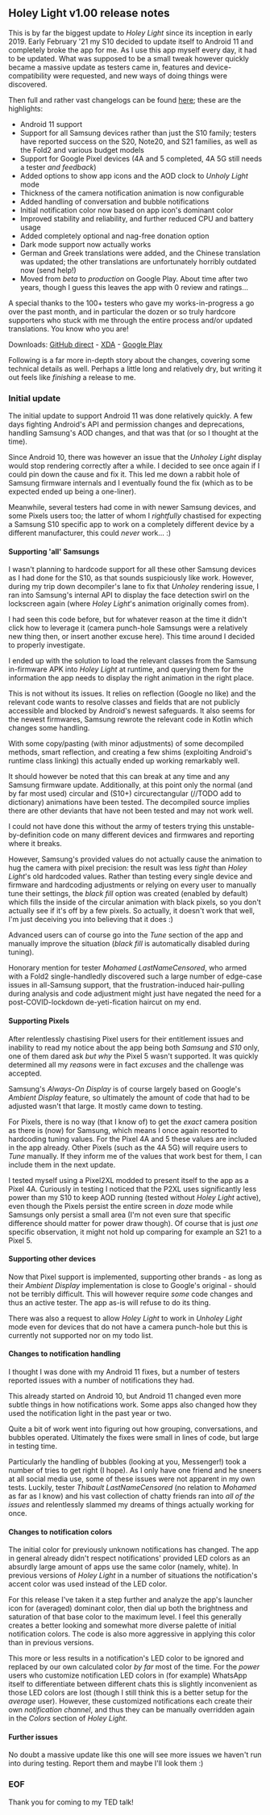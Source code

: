 ## Holey Light v1.00 release notes

This is by far the biggest update to *Holey Light* since its inception
in early 2019. Early February '21 my S10 decided to update itself to
Android 11 and completely broke the app for me. As I use this app myself
every day, it had to be updated. What was supposed to be a small tweak
however quickly became a massive update as testers came in, features
and device-compatibility were requested, and new ways of doing things
were discovered.

Then full and rather vast changelogs can be found [here](./changelogs.md); these are
the highlights:

- Android 11 support
- Support for all Samsung devices rather than just the S10 family;
testers have reported success on the S20, Note20, and S21 families, as
well as the Fold2 and various budget models
- Support for Google Pixel devices (4A and 5 completed, 4A 5G still needs
a tester *and feedback*)
- Added options to show app icons and the AOD clock to *Unholy Light* mode
- Thickness of the camera notification animation is now configurable
- Added handling of conversation and bubble notifications
- Initial notification color now based on app icon's dominant color
- Improved stability and reliability, and further reduced CPU and battery usage
- Added completely optional and nag-free donation option
- Dark mode support now actually works
- German and Greek translations were added, and the Chinese translation
was updated; the other translations are unfortunately horribly outdated
now (send help!)
- Moved from *beta* to *production* on Google Play. About time after
two years, though I guess this leaves the app with 0 review and ratings...

A special thanks to the 100+ testers who gave my works-in-progress a go
over the past month, and in particular the dozen or so truly hardcore
supporters who stuck with me through the entire process and/or updated
translations. You know who you are!

Downloads: [GitHub direct](https://raw.githubusercontent.com/Chainfire/HoleyLight/22c8a05fda5292115daa9413267fd33bdbe7c746/apks/HoleyLight.apk) - [XDA](https://forum.xda-developers.com/t/app-2019-02-10-holey-light-s10-notification-led-v0-70-beta.3917675/) - [Google Play](https://play.google.com/store/apps/details?id=eu.chainfire.holeylight&hl=en&gl=US)

Following is a far more in-depth story about the changes, covering some
technical details as well. Perhaps a little long and relatively dry, but
writing it out feels like *finishing* a release to me.

### Initial update

The initial update to support Android 11 was done relatively quickly. A
few days fighting Android's API and permission changes and deprecations,
handling Samsung's AOD changes, and that was that (or so I thought at
the time).

Since Android 10, there was however an issue that the *Unholey Light*
display would stop rendering correctly after a while. I decided to see
once again if I could pin down the cause and fix it. This led me down
a rabbit hole of Samsung firmware internals and I eventually found the
fix (which as to be expected ended up being a one-liner).

Meanwhile, several testers had come in with newer Samsung devices, and
some Pixels users too; the latter of whom I *rightfully* chastised for
expecting a Samsung S10 specific app to work on a completely different
device by a different manufacturer, this could *never* work... :)

#### Supporting 'all' Samsungs

I wasn't planning to hardcode support for all these other Samsung
devices as I had done for the S10, as that sounds suspiciously like
work. However, during my trip down decompiler's lane to fix that
*Unholey* rendering issue, I ran into Samsung's internal API to display
the face detection swirl on the lockscreen again (where *Holey Light*'s
animation originally comes from).

I had seen this code before, but for whatever reason at the time it
didn't click how to leverage it (camera punch-hole Samsungs were a
relatively new thing then, or insert another excuse here). This time
around I decided to properly investigate.

I ended up with the solution to load the relevant classes from the
Samsung in-firmware APK into *Holey Light* at runtime, and querying them
for the information the app needs to display the right animation in the
right place.

This is not without its issues. It relies on reflection (Google no like)
and the relevant code wants to resolve classes and fields that are not
publicly accessible and blocked by Android's newest safeguards. It also
seems for the newest firmwares, Samsung rewrote the relevant code in
Kotlin which changes some handling.

With some copy/pasting (with minor adjustments) of some decompiled
methods, smart reflection, and creating a few shims (exploiting
Android's runtime class linking) this actually ended up working
remarkably well.

It should however be noted that this can break at any time and any
Samsung firmware update. Additionally, at this point only the normal
(and by far most used) circular and (S10+) circurectangular (//TODO add
to dictionary) animations have been tested. The decompiled source implies
there are other deviants that have not been tested and may not work well.

I could not have done this without the army of testers trying this
unstable-by-definition code on many different devices and firmwares and
reporting where it breaks.

However, Samsung's provided values do not actually cause the animation
to hug the camera with pixel precision: the result was less *tight*
than *Holey Light*'s old hardcoded values. Rather than testing every
single device and firmware and hardcoding adjustments or relying on
every user to manually tune their settings, the *black fill* option was
created (enabled by default) which fills the inside of the circular
animation with black pixels, so you don't actually see if it's off by
a few pixels. So actually, it doesn't work that well, I'm just deceiving
you into believing that it does :)

Advanced users can of course go into the *Tune* section of the app and
manually improve the situation (*black fill* is automatically disabled
during tuning).

Honorary mention for tester *Mohamed LastNameCensored*, who armed with a
Fold2 single-handledly discovered such a large number of edge-case
issues in all-Samsung support, that the frustration-induced hair-pulling
during analysis and code adjustment might just have negated the need
for a post-COVID-lockdown de-yeti-fication haircut on my end.

#### Supporting Pixels

After relentlessly chastising Pixel users for their entitlement issues
and inability to read my notice about the app being both *Samsung* and
*S10* only, one of them dared ask *but why* the Pixel 5 wasn't
supported. It was quickly determined all my *reasons* were in fact
*excuses* and the challenge was accepted.

Samsung's *Always-On Display* is of course largely based on Google's
*Ambient Display* feature, so ultimately the amount of code that had to
be adjusted wasn't that large. It mostly came down to testing.

For Pixels, there is no way (that I know of) to get the *exact* camera
position as there is (now) for Samsung, which means I once again
resorted to hardcoding tuning values. For the Pixel 4A and 5 these
values are included in the app already. Other Pixels (such as the 4A 5G)
will require users to *Tune* manually. If they inform me of the values
that work best for them, I can include them in the next update.

I tested myself using a Pixel2XL modded to present itself to the app as
a Pixel 4A. Curiously in testing I noticed that the P2XL uses
significantly less power than my S10 to keep AOD running (tested
without *Holey Light* active), even though the Pixels persist the entire
screen in *doze* mode while Samsungs only persist a small area (I'm not
even sure that specific difference should matter for power draw though).
Of course that is just *one* specific observation, it might not hold up
comparing for example an S21 to a Pixel 5.

#### Supporting other devices

Now that Pixel support is implemented, supporting other brands - as long
as their *Ambient Display* implementation is close to Google's original -
should not be terribly difficult. This will however require *some* code
changes and thus an active tester. The app as-is will refuse to do its
thing.

There was also a request to allow *Holey Light* to work in *Unholey
Light* mode even for devices that do not have a camera punch-hole but
this is currently not supported nor on my todo list.

#### Changes to notification handling

I thought I was done with my Android 11 fixes, but a number of testers
reported issues with a number of notifications they had.

This already started on Android 10, but Android 11 changed even more
subtle things in how notifications work. Some apps also changed how
they used the notification light in the past year or two.

Quite a bit of work went into figuring out how grouping, conversations,
and bubbles operated. Ultimately the fixes were small in lines of code,
but large in testing time.

Particularly the handling of bubbles (looking at you, Messenger!) took
a number of tries to get right (I hope). As I only have one friend and
he sneers at all social media use, some of these issues were not
apparent in my own tests. Luckily, tester *Thibault
LastNameCensored* (no relation to *Mohamed* as far as I know) and his
vast collection of chatty friends ran into *all of the issues* and
relentlessly slammed my dreams of things actually working for once.

#### Changes to notification colors

The initial color for previously unknown notifications has changed. The app
in general already didn't respect notifications' provided LED colors as
an absurdly large amount of apps use the same color (namely, white). In
previous versions of *Holey Light* in a number of situations the
notification's accent color was used instead of the LED color.

For this release I've taken it a step further and analyze the app's
launcher icon for (averaged) dominant color, then dial up both the
brightness and saturation of that base color to the maximum level. I
feel this generally creates a better looking and somewhat more diverse
palette of initial notification colors. The code is also more aggressive
in applying this color than in previous versions.

This more or less results in a notification's LED color to be ignored
and replaced by our own calculated color *by far* most of the time. For
the *power* users who customize notification LED colors in (for example)
WhatsApp itself to differentiate between different chats this is
slightly inconvenient as those LED colors are lost (though I still think
this is a better setup for the *average* user). However, these
customized notifications each create their own *notification channel*,
and thus they can be manually overridden again in the *Colors* section
of *Holey Light*.

#### Further issues

No doubt a massive update like this one will see more issues we haven't
run into during testing. Report them and maybe I'll look them :)

### EOF

Thank you for coming to my TED talk!
